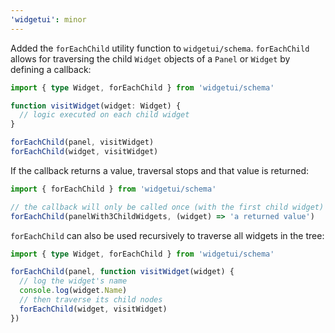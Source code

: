```yaml
---
'widgetui': minor
---
```


Added the `forEachChild` utility function to `widgetui/schema`. `forEachChild`
allows for traversing the child `Widget` objects of a `Panel` or `Widget` by
defining a callback:

```ts
import { type Widget, forEachChild } from 'widgetui/schema'

function visitWidget(widget: Widget) {
  // logic executed on each child widget
}

forEachChild(panel, visitWidget)
forEachChild(widget, visitWidget)
```

If the callback returns a value, traversal stops and that value is returned:

```ts
import { forEachChild } from 'widgetui/schema'

// the callback will only be called once (with the first child widget)
forEachChild(panelWith3ChildWidgets, (widget) => 'a returned value')
```

`forEachChild` can also be used recursively to traverse all widgets in the tree:

```ts
import { type Widget, forEachChild } from 'widgetui/schema'

forEachChild(panel, function visitWidget(widget) {
  // log the widget's name
  console.log(widget.Name)
  // then traverse its child nodes
  forEachChild(widget, visitWidget)
})
```

